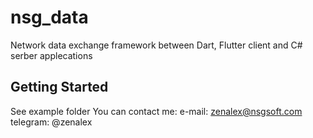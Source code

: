 # nsg_data

Network data exchange framework between Dart, Flutter client and C# serber applecations

## Getting Started

See example folder
You can contact me:
e-mail: zenalex@nsgsoft.com
telegram: @zenalex